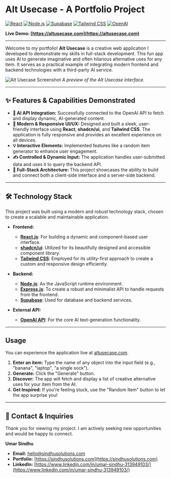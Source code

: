 # Alt Usecase - A Portfolio Project

[![React](https://img.shields.io/badge/React-20232A?style=for-the-badge&logo=react&logoColor=61DAFB)](https://reactjs.org/)
[![Node.js](https://img.shields.io/badge/Node.js-339933?style=for-the-badge&logo=nodedotjs&logoColor=white)](https://nodejs.org/)
[![Supabase](https://img.shields.io/badge/Supabase-3ECF8E?style=for-the-badge&logo=supabase&logoColor=white)](https://supabase.io)
[![Tailwind CSS](https://img.shields.io/badge/Tailwind_CSS-38B2AC?style=for-the-badge&logo=tailwind-css&logoColor=white)](https://tailwindcss.com/)
[![OpenAI](https://img.shields.io/badge/OpenAI-412991?style=for-the-badge&logo=openai&logoColor=white)](https://openai.com/)

**Live Demo: [https://altusecase.com](https://altusecase.com)**

---

Welcome to my portfolio! **Alt Usecase** is a creative web application I developed to demonstrate my skills in full-stack development. This fun app uses AI to generate imaginative and often hilarious alternative uses for any item. It serves as a practical example of integrating modern frontend and backend technologies with a third-party AI service.

![Alt Usecase Screenshot](https://www.sindhusolutions.com/assets/images/projects/altusecase.png)
*A preview of the Alt Usecase interface.*

---

## ✨ Features & Capabilities Demonstrated

* **🧠 AI API Integration:** Successfully connected to the OpenAI API to fetch and display dynamic, AI-generated content.
* **🎨 Modern & Responsive UI/UX:** Designed and built a sleek, user-friendly interface using **React**, **shadcn/ui**, and **Tailwind CSS**. The application is fully responsive and provides an excellent experience on all devices.
* **💡 Interactive Elements:** Implemented features like a random item generator to enhance user engagement.
* **✍️ Controlled & Dynamic Input:** The application handles user-submitted data and uses it to query the backend API.
* **🚀 Full-Stack Architecture:** This project showcases the ability to build and connect both a client-side interface and a server-side backend.

---

## 🛠️ Technology Stack

This project was built using a modern and robust technology stack, chosen to create a scalable and maintainable application.

* **Frontend:**
    * [**React.js**](https://reactjs.org/): For building a dynamic and component-based user interface.
    * [**shadcn/ui**](https://ui.shadcn.com/): Utilized for its beautifully designed and accessible component library.
    * [**Tailwind CSS**](https://tailwindcss.com/): Employed for its utility-first approach to create a custom and responsive design efficiently.

* **Backend:**
    * [**Node.js**](https://nodejs.org/): As the JavaScript runtime environment.
    * [**Express.js**](https://expressjs.com/): To create a robust and minimalist API to handle requests from the frontend.
    * [**Supabase**](https://supabase.io/): Used for database and backend services.

* **External API:**
    * [**OpenAI API**](https://openai.com/api/): For the core AI text-generation functionality.

---

## Usage

You can experience the application live at [altusecase.com](https://altusecase.com).

1.  **Enter an item:** Type the name of any object into the input field (e.g., "banana", "laptop", "a single sock").
2.  **Generate:** Click the "Generate" button.
3.  **Discover:** The app will fetch and display a list of creative alternative uses for your item from the AI.
4.  **Get Inspired:** If you're feeling stuck, use the "Random Item" button to let the app surprise you!

---

## 📧 Contact & Inquiries

Thank you for viewing my project. I am actively seeking new opportunities and would be happy to connect.

**Umar Sindhu**
* **Email:** hello@sindhusolutions.com
* **Portfolio:** [https://sindhusolutions.com](https://sindhusolutions.com)
* **LinkedIn:** [https://www.linkedin.com/in/umar-sindhu-313949103/](https://www.linkedin.com/in/umar-sindhu-313949103/)

